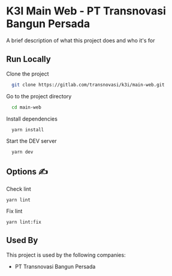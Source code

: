 # K3I Main Web - PT Transnovasi Bangun Persada

A brief description of what this project does and who it's for

## Run Locally

Clone the project

```bash
  git clone https://gitlab.com/transnovasi/k3i/main-web.git
```

Go to the project directory

```bash
  cd main-web
```

Install dependencies

```bash
  yarn install
```

Start the DEV server

```bash
  yarn dev
```

## **Options ✍️**

Check lint

```
yarn lint
```

Fix lint

```
yarn lint:fix
```

## Used By

This project is used by the following companies:

- PT Transnovasi Bangun Persada
